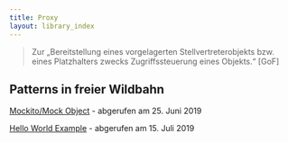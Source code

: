 ```yaml
---
title: Proxy
layout: library_index
---
```


> Zur „Bereitstellung eines vorgelagerten Stellvertreterobjekts bzw. eines Platzhalters zwecks Zugriffssteuerung eines Objekts.“ [GoF]

## Patterns in freier Wildbahn

[Mockito/Mock Object](https://subscription.packtpub.com/book/application_development/9781783983605/2/ch02lvl1sec18/understanding-the-mockito-architecture) - abgerufen am 25. Juni 2019

[Hello World Example](https://github.com/code4craft/hello-design-pattern/tree/master/src/main/java/helloworld/structural/proxy) - abgerufen am 15. Juli 2019
